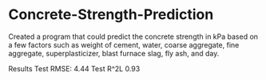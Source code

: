 # Concrete-Strength-Prediction
Created a program that could predict the concrete strength in kPa based on a few factors such as weight of cement, water, coarse aggregate, fine aggregate, superplasticizer,  blast furnace slag, fly ash, and day. 

Results
Test RMSE: 4.44
Test R^2L 0.93
